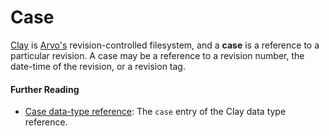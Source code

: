 # Case

[Clay](urbit-docs/glossary/clay) is [Arvo's](urbit-docs/glossary/arvo) revision-controlled filesystem, and a **case** is a reference to a particular revision. A case may be a reference to a revision number, the date-time of the revision, or a revision tag.

#### Further Reading

- [Case data-type reference](urbit-docs/system/kernel/clay/reference/data-types#case-specifying-a-commit): The `case` entry of the Clay data type reference.
